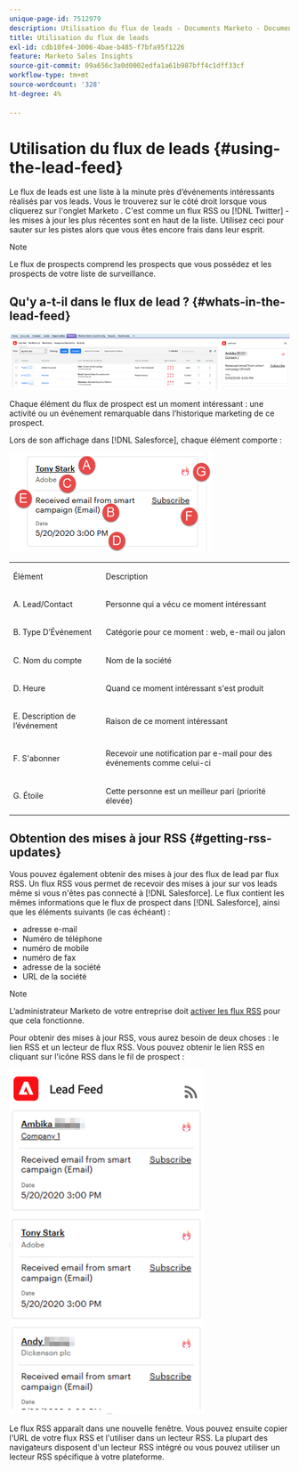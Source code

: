 ```yaml
---
unique-page-id: 7512979
description: Utilisation du flux de leads - Documents Marketo - Documentation du produit
title: Utilisation du flux de leads
exl-id: cdb10fe4-3006-4bae-b485-f7bfa95f1226
feature: Marketo Sales Insights
source-git-commit: 09a656c3a0d0002edfa1a61b987bff4c1dff33cf
workflow-type: tm+mt
source-wordcount: '328'
ht-degree: 4%

---
```


# Utilisation du flux de leads {#using-the-lead-feed}

Le flux de leads est une liste à la minute près d’événements intéressants réalisés par vos leads. Vous le trouverez sur le côté droit lorsque vous cliquerez sur l&#39;onglet Marketo . C&#39;est comme un flux RSS ou [!DNL Twitter] - les mises à jour les plus récentes sont en haut de la liste. Utilisez ceci pour sauter sur les pistes alors que vous êtes encore frais dans leur esprit.

>[!NOTE]
>
>Le flux de prospects comprend les prospects que vous possédez et les prospects de votre liste de surveillance.

## Qu&#39;y a-t-il dans le flux de lead ? {#whats-in-the-lead-feed}

![](assets/using-the-lead-feed-1.png)

Chaque élément du flux de prospect est un moment intéressant : une activité ou un événement remarquable dans l’historique marketing de ce prospect.

Lors de son affichage dans [!DNL Salesforce], chaque élément comporte :

![](assets/using-the-lead-feed-2.png)

<table>
 <colgroup>
  <col>
  <col>
 </colgroup>
 <tbody>
  <tr>
   <td><p>Élément</p></td>
   <td><p>Description</p></td>
  </tr>
  <tr>
   <td><p>A. Lead/Contact</p></td>
   <td><p>Personne qui a vécu ce moment intéressant</p></td>
  </tr>
  <tr>
   <td><p>B. Type D’Événement</p></td>
   <td><p>Catégorie pour ce moment : web, e-mail ou jalon</p></td>
  </tr>
  <tr>
   <td><p>C. Nom du compte</p></td>
   <td><p>Nom de la société</p></td>
  </tr>
  <tr>
   <td><p>D. Heure</p></td>
   <td><p>Quand ce moment intéressant s'est produit</p></td>
  </tr>
  <tr>
   <td><p>E. Description de l’événement</p></td>
   <td><p>Raison de ce moment intéressant</p></td>
  </tr>
  <tr>
   <td><p>F. S'abonner</p></td>
   <td><p>Recevoir une notification par e-mail pour des événements comme celui-ci</p></td>
  </tr>
  <tr>
   <td><p>G. Étoile</p></td>
   <td><p>Cette personne est un meilleur pari (priorité élevée)</p></td>
  </tr>
 </tbody>
</table>

## Obtention des mises à jour RSS {#getting-rss-updates}

Vous pouvez également obtenir des mises à jour des flux de lead par flux RSS.  Un flux RSS vous permet de recevoir des mises à jour sur vos leads même si vous n&#39;êtes pas connecté à [!DNL Salesforce]. Le flux contient les mêmes informations que le flux de prospect dans [!DNL Salesforce], ainsi que les éléments suivants (le cas échéant) :

* adresse e-mail
* Numéro de téléphone
* numéro de mobile
* numéro de fax
* adresse de la société
* URL de la société

>[!NOTE]
>
>L’administrateur Marketo de votre entreprise doit [activer les flux RSS](/help/marketo/product-docs/marketo-sales-insight/msi-for-salesforce/features/msi-configuration-tab/enable-rss-for-sales-insight.md) pour que cela fonctionne.

Pour obtenir des mises à jour RSS, vous aurez besoin de deux choses : le lien RSS et un lecteur de flux RSS. Vous pouvez obtenir le lien RSS en cliquant sur l&#39;icône RSS dans le fil de prospect :

![](assets/using-the-lead-feed-3.png)

Le flux RSS apparaît dans une nouvelle fenêtre. Vous pouvez ensuite copier l&#39;URL de votre flux RSS et l&#39;utiliser dans un lecteur RSS. La plupart des navigateurs disposent d&#39;un lecteur RSS intégré ou vous pouvez utiliser un lecteur RSS spécifique à votre plateforme.
